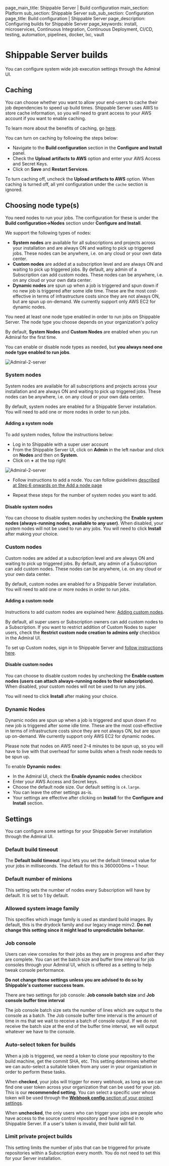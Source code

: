 page_main_title: Shippable Server | Build configuration
main_section: Platform
sub_section: Shippable Server
sub_sub_section: Configuration
page_title: Build configuration | Shippable Server
page_description: Configuring builds for Shippable Server
page_keywords: install, microservices, Continuous Integration, Continuous Deployment, CI/CD, testing, automation, pipelines, docker, lxc, vault

# Shippable Server builds

You can configure system wide job execution settings through the Admiral UI.


## Caching

You can choose whether you want to allow your end-users to cache their job dependencies to speed up build times. Shippable Server uses AWS to store cache information, so you will need to grant access to your AWS account if you want to enable caching.

To learn more about the benefits of caching, go [here](/platform/runtime/caching/#caching).

You can turn on caching by following the steps below:

* Navigate to the **Build configuration** section in the **Configure and Install** panel.
* Check the **Upload artifacts to AWS** option and enter your AWS Access and Secret Keys.
* Click on **Save** and **Restart Services**.

To turn caching off, uncheck the **Upload artifacts to AWS** option. When caching is turned off, all yml configuration under the `cache` section is ignored.

## Choosing node type(s)

You need nodes to run your jobs. The configuration for these is under the **Build configuration->Nodes** section under **Configure and Install**.

We support the following types of nodes:

* **System nodes** are available for all subscriptions and projects across your installation and are always ON and waiting to pick up triggered jobs. These nodes can be anywhere, i.e. on any cloud or your own data center.
* **Custom nodes** are added at a subscription level and are always ON and waiting to pick up triggered jobs. By default, any admin of a Subscription can add custom nodes. These nodes can be anywhere, i.e. on any cloud or your own data center.
* **Dynamic nodes** are spun up when a job is triggered and spun down if no new job is triggered after some idle time. These are the most cost-effective in terms of infrastructure costs since they are not always ON, but are spun up on-demand. We currently support only AWS EC2 for dynamic nodes.

You need at least one node type enabled in order to run jobs on Shippable Server. The node type you choose depends on your organization's policy

By default, **System Nodes** and **Custom Nodes** are enabled when you run Admiral for the first time.

You can enable or disable node types as needed, but **you always need one node type enabled to run jobs**.

<img src="/images/platform/tutorial/server/default-nodes-config.png" alt="Admiral-2-server">

### System nodes

System nodes are available for all subscriptions and projects across your installation and are always ON and waiting to pick up triggered jobs. These nodes can be anywhere, i.e. on any cloud or your own data center.

By default, system nodes are enabled for a Shippable Server installation. You will need to add one or more nodes in order to run jobs.

#### **Adding a system node**

To add system nodes, follow the instructions below:

* Log in to Shippable with a super user account
* From the Shippable Server UI, click on **Admin** in the left navbar and click on **Nodes** and then on **System**.
* Click on **+** at the top right

<img src="/images/platform/tutorial/server/system-nodes.png" alt="Admiral-2-server">

* Follow instructions to add a node. You can follow guidelines [described at Step 6 onwards on the Add a node page](/platform/tutorial/runtime/custom-nodes/#adding-a-build-node)

* Repeat these steps for the number of system nodes you want to add.

#### **Disable system nodes**

You can choose to disable system nodes by unchecking the **Enable system nodes (always-running nodes, available to any user)**. When disabled, your system nodes will not be used to run any jobs. You will need to click **Install** after making your choice.

### Custom nodes

Custom nodes are added at a subscription level and are always ON and waiting to pick up triggered jobs. By default, any admin of a Subscription can add custom nodes. These nodes can be anywhere, i.e. on any cloud or your own data center.

By default, custom nodes are enabled for a Shippable Server installation. You will need to add one or more nodes in order to run jobs.

#### **Adding a custom node**

Instructions to add custom nodes are explained here: [Adding custom nodes](http://docs.shippable.com/getting-started/byon-manage-node/).

By default, all super users or Subscription owners can add custom nodes to a Subscription. If you want to restrict addition of Custom Nodes to super users, check the **Restrict custom node creation to admins only** checkbox in the Admiral UI.

To set up Custom nodes, sign in to Shippable Server and [follow instructions here](http://docs.shippable.com/getting-started/byon-manage-node/).

#### **Disable custom nodes**

You can choose to disable custom nodes by unchecking the **Enable custom nodes (users can attach always-running nodes to their subscription)**. When disabled, your custom nodes will not be used to run any jobs.

You will need to click **Install** after making your choice.

### Dynamic Nodes

Dynamic nodes are spun up when a job is triggered and spun down if no new job is triggered after some idle time. These are the most cost-effective in terms of infrastructure costs since they are not always ON, but are spun up on-demand. We currently support only AWS EC2 for dynamic nodes.

Please note that nodes on AWS need 2-4 minutes to be spun up, so you will have to live with that overhead for some builds when a fresh node needs to be spun up.

To enable **Dynamic nodes**:

* In the Admiral UI, check the **Enable dynamic nodes** checkbox
* Enter your AWS Access and Secret keys.
* Choose the default node size. Our default setting is `c4.large`.
* You can leave the other settings as-is.
* Your settings are effective after clicking on **Install** for the **Configure and Install** section.

## Settings

You can configure some settings for your Shippable Server installation through the Admiral UI.

### Default build timeout

The **Default build timeout** input lets you set the default timeout value for your jobs in milliseconds. The default for this is 3600000ms = 1 hour.

### Default number of minions

This setting sets the number of nodes every Subscription will have by default. It is set to 1 by default.

### Allowed system image family

This specifies which image family is used as standard build images. By default, this is the drydock family and our legacy image minv2. **Do not change this setting since it might lead to unpredictable behavior**.

### Job console

Users can view consoles for their jobs as they are in progress and after they are complete. You can set the batch size and buffer time interval for job consoles through your Admiral UI, which is offered as a setting to help tweak console performance.

**Do not change these settings unless you are advised to do so by Shippable's customer success team.**

There are two settings for job console: **Job console batch size** and **Job console buffer time interval**

The job console batch size sets the number of lines which are output to the console as a batch. The Job console buffer time interval is the amount of time in ms that we wait to receive a batch of console output. If we do not receive the batch size at the end of the buffer time interval, we will output whatever we have to the console.

### Auto-select token for builds

When a job is triggered, we need a token to clone your repository to the build machine, get the commit SHA, etc. This setting determines whether we can auto-select a suitable token from any user in your organization in order to perform these tasks.

When **checked**, your jobs will trigger for every webhook, as long as we can find one user token across your organization that can be used for your job. This is our **recommended setting**.
You can select a specific user whose token will be used through the [**Webhook config** section of your project settings](/platform/management/project/settings/#webhook-config).  

When **unchecked**, the only users who can trigger your jobs are people who have access to the source control repository and have signed in to Shippable Server. If a user's token is invalid, their build will fail.

### Limit private project builds

This setting limits the number of jobs that can be triggered for private repositories within a Subscription every month. You do not need to set this for your Server installation.  
